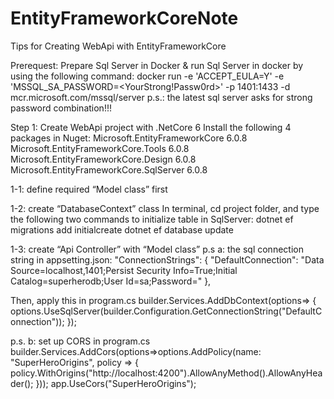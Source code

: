 # EntityFrameworkCoreNote
Tips for Creating WebApi with EntityFrameworkCore 

Prerequest: Prepare Sql Server in Docker & run Sql Server in docker by using the following command: 
docker run -e 'ACCEPT_EULA=Y' -e 'MSSQL_SA_PASSWORD=<YourStrong!Passw0rd>' -p 1401:1433 -d mcr.microsoft.com/mssql/server 
p.s.: the latest sql server asks for strong password combination!!! 

Step 1: Create WebApi project with .NetCore 6 
Install the following 4 packages in Nuget: 
Microsoft.EntityFrameworkCore 6.0.8 
Microsoft.EntityFrameworkCore.Tools 6.0.8 
Microsoft.EntityFrameworkCore.Design 6.0.8 
Microsoft.EntityFrameworkCore.SqlServer 6.0.8 

1-1: define required “Model class” first 

1-2: create “DatabaseContext” class 
In terminal, cd project folder, and type the following two commands to initialize table in SqlServer:
dotnet ef migrations add initialcreate 
dotnet ef database update 

1-3: create “Api Controller” with “Model class” 
p.s a: the sql connection string in appsetting.json: 
"ConnectionStrings": { 
    "DefaultConnection": "Data Source=localhost,1401;Persist Security Info=True;Initial Catalog=superherodb;User Id=sa;Password=<putyourpasswordhere>" 
  }, 

Then, apply this in program.cs 
builder.Services.AddDbContext<DataContext>(options=> 
{ 
    options.UseSqlServer(builder.Configuration.GetConnectionString("DefaultConnection")); 
}); 

p.s. b: set up CORS in program.cs 
builder.Services.AddCors(options=>options.AddPolicy(name: "SuperHeroOrigins", 
    policy => 
    { 
        policy.WithOrigins("http://localhost:4200").AllowAnyMethod().AllowAnyHeader(); 
    })); 
app.UseCors("SuperHeroOrigins"); 
